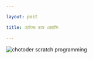 ```yaml
---

layout: post

title: ছোটদের স্ক্র্যাচ প্রোগ্রামিং

---
```


![chotoder scratch programming](https://raw.githubusercontent.com/shrudra/blog/main/assets/images/jekyll-vitae-theme-screenshot.png "Jekyll Vitae Theme Screenshot")

